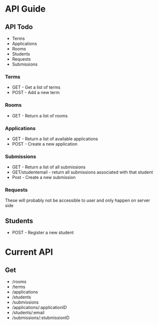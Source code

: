 # API Guide



## API Todo
* Terms
* Applications
* Rooms
* Students
* Requests
* Submissions

### Terms
* GET - Get a list of terms
* POST - Add a new term

### Rooms
* GET - Return a list of rooms

### Applications
* GET - Return a list of available applications
* POST - Create a new application

### Submissions
* GET - Return a list of all submissions
* GET/studentemail - return all submissions associated with that student
* Post - Create a new submission

### Requests
These will probably not be accessible to user and only happen on server side

## Students
* POST - Register a new student


# Current API
## Get
* /rooms
* /terms
* /applications
* /students
* /submissions
* /applications/:applicationID
* /students/:email
* /submissions/:stubmissionID